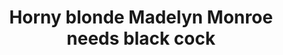 ---
layout: post
title: Horny blonde Madelyn Monroe needs black cock
duration: '05:09'
view: 180
rate: 2
video: 'http://fantasti.cc/embed/398167/'
category: 
 - black
 - curvy
 - blonde
 - busty
 - gorgeous
 - rough
tags: 
 - big-black-cock
priority: 0.9
changefreq: daily
---
